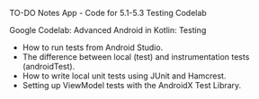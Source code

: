 TO-DO Notes App - Code for 5.1-5.3 Testing Codelab

Google Codelab: Advanced Android in Kotlin: Testing

- How to run tests from Android Studio.
- The difference between local (test) and instrumentation tests (androidTest).
- How to write local unit tests using JUnit and Hamcrest.
- Setting up ViewModel tests with the AndroidX Test Library.


